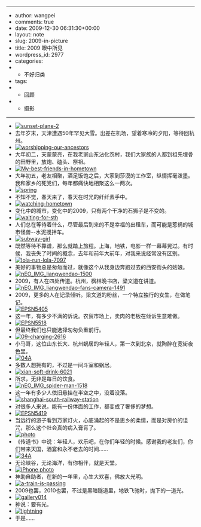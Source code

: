 - ---
- author: wangpei
- comments: true
- date: 2009-12-30 06:31:30+00:00
- layout: note
- slug: 2009-in-picture
- title: 2009 眼中所见
- wordpress_id: 2977
- categories:
- - 不好归类
- tags:
- - 回顾
- - 摄影
- ---
- [![sunset-plane-2](http://farm4.static.flickr.com/3294/3128814106_665b7be768.jpg)](http://www.flickr.com/photos/lookoo/3128814106/)
- 去年岁末，天津遭遇50年罕见大雪。出差在机场，望着寒冷的夕阳，等待回杭州。
- [![worshipping-our-ancestors](http://farm4.static.flickr.com/3202/3283308613_ceb957a1fa.jpg)](http://www.flickr.com/photos/lookoo/3283308613/)
- 大年初二，天蒙蒙亮，在我老家山东沾化农村，我们大家族的人都到祖先埋骨的田野里，放炮、磕头、祭祖。
- [![My-best-friends-in-hometown](http://farm4.static.flickr.com/3084/3244174246_7a204091ca.jpg)](http://www.flickr.com/photos/lookoo/3244174246/)
- 大年初五，老友相聚，酒足饭饱之后，大家到莎漠的工作室，纵情挥毫泼墨。我和家乡的死党们，每年都痛快地相聚这么一两次。
- [![spring](http://farm4.static.flickr.com/3488/3268393525_fd176f735d.jpg)](http://www.flickr.com/photos/lookoo/3268393525/)
- 不知不觉，春天来了，春天在时光的纤纤素手中。
- [![watching-hometown](http://farm4.static.flickr.com/3433/3381173547_bb4e58341a.jpg)](http://www.flickr.com/photos/lookoo/3381173547/)
- 变化中的城市，变化中的2009，只有两个干净的石狮子是不变的。
- [![waiting-for-sth](http://farm3.static.flickr.com/2609/4149145543_e40a36bec4.jpg)](http://www.flickr.com/photos/lookoo/4149145543/)
- 人们总在等待着什么，尽管最后到来的不是幸福的出租车，而可能是惹祸的城市怪兽--水泥搅拌车。
- [![subway-girl](http://farm4.static.flickr.com/3595/3638480920_a31bdb6734.jpg)](http://www.flickr.com/photos/lookoo/3638480920/)
- 既然等待不靠谱，那么就踏上旅程。上海，地铁，电影一样一幕幕晃过。有时候，我丧失了时间的概念，去年和前年大前年，对我来说经常没有区别。
- [![lola-run-lola-7097](http://farm3.static.flickr.com/2446/3550827739_aa721ee8ff.jpg)](http://www.flickr.com/photos/lookoo/3550827739/)
- 美好的事物总是匆匆而过，就像这个从我身边奔跑过去的西安街头的姑娘。
- [![nEO_IMG_liangwendao-1500](http://farm4.static.flickr.com/3546/3654692474_83d43bd9b4.jpg)](http://www.flickr.com/photos/lookoo/3654692474/)
- 2009，有人在四处传道。杭州，枫林晚书店，梁文道在讲道。
- [![nEO_IMG_liangwendao-fans-camera-1491](http://farm4.static.flickr.com/3386/3654678510_6426ddbe95.jpg)](http://www.flickr.com/photos/lookoo/3654678510/)
- 2009，更多的人在记录倾听。梁文道的粉丝，一个特立独行的女生，在做笔记。
- [![EPSN5405](http://farm4.static.flickr.com/3632/3486442550_fe42d6c467.jpg)](http://www.flickr.com/photos/lookoo/3486442550/)
- 这一年，有多少不满的诉说。农贸市场上，卖肉的老板在倾诉生意难做。
- [![EPSN5518](http://farm4.static.flickr.com/3571/3486451504_747acb3878.jpg)](http://www.flickr.com/photos/lookoo/3486451504/)
- 但最终我们也只能选择匆匆负重前行。
- [![09-charging-2616](http://farm4.static.flickr.com/3520/3704920062_49a7247fde.jpg)](http://www.flickr.com/photos/lookoo/3704920062/)
- 小马哥，这位山东长大、杭州蜗居的年轻人，第一次到北京，就陶醉在宽街夜色里。
- [![04A](http://farm4.static.flickr.com/3659/3637614767_0233b9c49e.jpg)](http://www.flickr.com/photos/lookoo/3637614767/)
- 多数人想拥有的，不过是一间斗室和蜗居。
- [![xian-soft-drink-6021](http://farm4.static.flickr.com/3622/3494685252_485df8c603.jpg)](http://www.flickr.com/photos/lookoo/3494685252/)
- 所求，无非是每日的饮食。
- [![nEO_IMG_spider-man-1518](http://farm4.static.flickr.com/3607/3660637934_d9032b437e.jpg)](http://www.flickr.com/photos/lookoo/3660637934/)
- 这一年有多少人依旧悬挂在半空之中，没着没落。
- [![shanghai-south-railway-station](http://farm4.static.flickr.com/3355/3638469626_02037db812.jpg)](http://www.flickr.com/photos/lookoo/3638469626/)
- 对很多人来说，能有一份体面的工作，都变成了奢侈的梦想。
- [![EPSN5419](http://farm4.static.flickr.com/3301/3486442560_ed2a3d61b4.jpg)](http://www.flickr.com/photos/lookoo/3486442560/)
- 当远行的游子看到万家灯火，心底涌起的不是思乡的柔情，而是对房价的诅咒，那么这个社会真的病入膏肓了。
- [![photo](http://farm3.static.flickr.com/2505/3811982665_986b8ab39d.jpg)](http://www.flickr.com/photos/lookoo/3811982665/)
- 《传道书》中说：年轻人，欢乐吧，在你们年轻的时候。感谢我的老友们，你们带来天国，酒宴和永不老去的时间……
- [![34A](http://farm4.static.flickr.com/3423/3740214794_5eda136402.jpg)](http://www.flickr.com/photos/lookoo/3740214794/)
- 无论峡谷，无论海洋，有你相伴，就是天堂。
- [![iPhone photo](http://farm4.static.flickr.com/3545/3823461148_18135f1b5a.jpg)](http://www.flickr.com/photos/lookoo/3823461148/)
- 神助自助者，在新的一年里，心生大欢喜，佛放大光明。
- [![a-train-is-passing](http://farm4.static.flickr.com/3582/3638471374_396c60463b.jpg)](http://www.flickr.com/photos/lookoo/3638471374/)
- 2009也罢，2010也罢，不过是黑暗隧道里，地铁飞驰时，抛下的一道光。
- [![gallery014](http://farm4.static.flickr.com/3414/3659362356_00d8fd8b82.jpg)](http://www.flickr.com/photos/lookoo/3659362356/)
- 神说：要有光。
- [![lightning](http://farm3.static.flickr.com/2559/4149145535_7d74584c45.jpg)](http://www.flickr.com/photos/lookoo/4149145535/)
- 于是……
